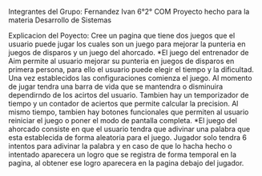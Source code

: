 Integrantes del Grupo:
Fernandez Ivan 6°2° COM
Proyecto hecho para la materia Desarrollo de Sistemas

Explicacion del Poyecto:
Cree un pagina que tiene dos juegos que el usuario puede jugar los cuales son un juego para mejorar la punteria en juegos de disparos y un juego del ahorcado.
*El juego del entrenador de Aim permite al usuario mejorar su punteria en juegos de disparos en primera persona, para ello el usuario puede elegir el tiempo y la dificultad.
Una vez establecidos las configuraciones comienza el juego. Al momento de jugar tendra una barra de vida que se mantendra o disminuira dependirndo de los acirtos del usuario.
Tambien hay un temporizador de tiempo y un contador de aciertos que permite calcular la precision. Al mismo tiempo, tambien hay botones funcionales que permiten al usuario reiniciar el
juego o poner el modo de pantalla completa.
*El juego del ahorcado consiste en que el usuario tendra que adivinar una palabra que esta establecida de forma aleatoria para el juego. 
Jugador solo tendra 6 intentos para adivinar la palabra y en caso de que lo hacha hecho o intentado aparecera un logro que se registra de forma temporal en la pagina, al obtener ese 
logro aparecera en la pagina debajo del jugador.
